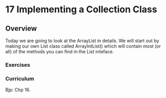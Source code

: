 17 Implementing a Collection Class
===============

## Overview ##
Today we are going to look at the ArrayList in details. We will start out by making our own List class called ArrayIntList() which will contain most (or all) of the methods you can find in the List inteface.


### Exercises ###


### Curriculum ###
Bjp: Chp 16.

  



